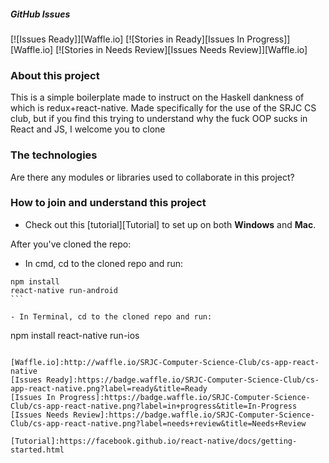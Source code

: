 ##### GitHub Issues
[![Issues Ready]][Waffle.io] [![Stories in Ready][Issues In Progress]][Waffle.io] [![Stories in Needs Review][Issues Needs Review]][Waffle.io]

### About this project
This is a simple boilerplate made to instruct on the Haskell dankness of which is redux+react-native. 
Made specifically for the use of the SRJC CS club, but if you find this trying to understand why the fuck 
OOP sucks in React and JS, I welcome you to clone
### The technologies
Are there any modules or libraries used to collaborate in this project?
### How to join and understand this project

- Check out this [tutorial][Tutorial] to set up on both **Windows** and **Mac**.

After you've cloned the repo:
- In cmd, cd to the cloned repo and run:
````
npm install
react-native run-android
```

- In Terminal, cd to the cloned repo and run:
````
npm install
react-native run-ios
```

[Waffle.io]:http://waffle.io/SRJC-Computer-Science-Club/cs-app-react-native
[Issues Ready]:https://badge.waffle.io/SRJC-Computer-Science-Club/cs-app-react-native.png?label=ready&title=Ready
[Issues In Progress]:https://badge.waffle.io/SRJC-Computer-Science-Club/cs-app-react-native.png?label=in+progress&title=In-Progress
[Issues Needs Review]:https://badge.waffle.io/SRJC-Computer-Science-Club/cs-app-react-native.png?label=needs+review&title=Needs+Review

[Tutorial]:https://facebook.github.io/react-native/docs/getting-started.html
